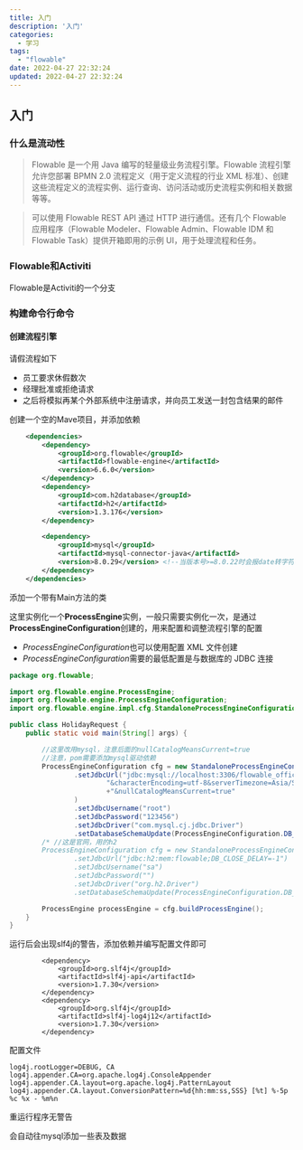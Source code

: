 ```yaml
---
title: 入门
description: '入门'
categories:
  - 学习
tags:
  - "flowable"
date: 2022-04-27 22:32:24
updated: 2022-04-27 22:32:24
---
```


## 入门

### 什么是流动性

> Flowable 是一个用 Java 编写的轻量级业务流程引擎。Flowable 流程引擎允许您部署 BPMN 2.0 流程定义（用于定义流程的行业 XML 标准）、创建这些流程定义的流程实例、运行查询、访问活动或历史流程实例和相关数据等等。

> 可以使用 Flowable REST API 通过 HTTP 进行通信。还有几个 Flowable 应用程序（Flowable Modeler、Flowable Admin、Flowable IDM 和 Flowable Task）提供开箱即用的示例 UI，用于处理流程和任务。

### Flowable和Activiti

Flowable是Activiti的一个分支

### 构建命令行命令

#### 创建流程引擎

请假流程如下  

- 员工要求休假数次
- 经理批准或拒绝请求
- 之后将模拟再某个外部系统中注册请求，并向员工发送一封包含结果的邮件

创建一个空的Mave项目，并添加依赖

```xml
    <dependencies>
        <dependency>
            <groupId>org.flowable</groupId>
            <artifactId>flowable-engine</artifactId>
            <version>6.6.0</version>
        </dependency>
        <dependency>
            <groupId>com.h2database</groupId>
            <artifactId>h2</artifactId>
            <version>1.3.176</version>
        </dependency> 

        <dependency>
            <groupId>mysql</groupId>
            <artifactId>mysql-connector-java</artifactId>
            <version>8.0.29</version> <!--当版本号>=8.0.22时会报date转字符串的错误-->
        </dependency>
    </dependencies>
```

添加一个带有Main方法的类

这里实例化一个**ProcessEngine**实例，一般只需要实例化一次，是通过**ProcessEngineConfiguration**创建的，用来配置和调整流程引擎的配置

- *ProcessEngineConfiguration*也可以使用配置 XML 文件创建
- *ProcessEngineConfiguration*需要的最低配置是与数据库的 JDBC 连接

```java
package org.flowable;

import org.flowable.engine.ProcessEngine;
import org.flowable.engine.ProcessEngineConfiguration;
import org.flowable.engine.impl.cfg.StandaloneProcessEngineConfiguration;

public class HolidayRequest {
    public static void main(String[] args) {

        //这里改用mysql，注意后面的nullCatalogMeansCurrent=true
        //注意，pom需要添加mysql驱动依赖
        ProcessEngineConfiguration cfg = new StandaloneProcessEngineConfiguration()
                .setJdbcUrl("jdbc:mysql://localhost:3306/flowable_official?useUnicode=true" +
                        "&characterEncoding=utf-8&serverTimezone=Asia/Shanghai&allowMultiQueries=true"
                        +"&nullCatalogMeansCurrent=true"
                )
                .setJdbcUsername("root")
                .setJdbcPassword("123456")
                .setJdbcDriver("com.mysql.cj.jdbc.Driver")
                .setDatabaseSchemaUpdate(ProcessEngineConfiguration.DB_SCHEMA_UPDATE_TRUE);
        /* //这是官网，用的h2
        ProcessEngineConfiguration cfg = new StandaloneProcessEngineConfiguration()
                .setJdbcUrl("jdbc:h2:mem:flowable;DB_CLOSE_DELAY=-1")
                .setJdbcUsername("sa")
                .setJdbcPassword("")
                .setJdbcDriver("org.h2.Driver")
                .setDatabaseSchemaUpdate(ProcessEngineConfiguration.DB_SCHEMA_UPDATE_TRUE);*/

        ProcessEngine processEngine = cfg.buildProcessEngine();
    }
}

```

运行后会出现slf4j的警告，添加依赖并编写配置文件即可

```xml-dtd
        <dependency>
            <groupId>org.slf4j</groupId>
            <artifactId>slf4j-api</artifactId>
            <version>1.7.30</version>
        </dependency>
        <dependency>
            <groupId>org.slf4j</groupId>
            <artifactId>slf4j-log4j12</artifactId>
            <version>1.7.30</version>
        </dependency>
```

配置文件

```properties
log4j.rootLogger=DEBUG, CA
log4j.appender.CA=org.apache.log4j.ConsoleAppender
log4j.appender.CA.layout=org.apache.log4j.PatternLayout
log4j.appender.CA.layout.ConversionPattern=%d{hh:mm:ss,SSS} [%t] %-5p %c %x - %m%n
```

重运行程序无警告

会自动往mysql添加一些表及数据





